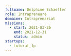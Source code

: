 ```yaml
---
fullname: Delphine Schaeffer
role: Intrapreneure
domaine: Intraprenariat
missions:
  - start: 2021-03-26
    end: 2021-12-31
    status: admin
startups:
  - tutorat_fp
---
```


